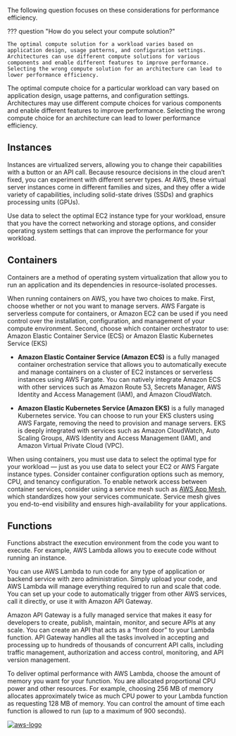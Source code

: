 The following question focuses on these considerations for performance efficiency.

??? question "How do you select your compute solution?"

    The optimal compute solution for a workload varies based on application design, usage patterns, and configuration settings. Architectures can use different compute solutions for various components and enable different features to improve performance. Selecting the wrong compute solution for an architecture can lead to lower performance efficiency.

The optimal compute choice for a particular workload can vary based on application design, usage patterns, and configuration settings. Architectures may use different compute choices for various components and enable different features to improve performance. Selecting the wrong compute choice for an architecture can lead to lower performance efficiency.

## Instances
Instances are virtualized servers, allowing you to change their capabilities with a button or an API call. Because resource decisions in the cloud aren’t fixed, you can experiment with different server types. At AWS, these virtual server instances come in different families and sizes, and they offer a wide variety of capabilities, including solid-state drives (SSDs) and graphics processing units (GPUs).

Use data to select the optimal EC2 instance type for your workload, ensure that you have the correct networking and storage options, and consider operating system settings that can improve the performance for your workload.

## Containers
Containers are a method of operating system virtualization that allow you to run an application and its dependencies in resource-isolated processes.

When running containers on AWS, you have two choices to make. First, choose whether or not you want to manage servers. AWS Fargate is serverless compute for containers, or Amazon EC2 can be used if you need control over the installation, configuration, and management of your compute environment. Second, choose which container orchestrator to use: Amazon Elastic Container Service (ECS) or Amazon Elastic Kubernetes Service (EKS)

- **Amazon Elastic Container Service (Amazon ECS)** is a fully managed container orchestration service that allows you to automatically execute and manage containers on a cluster of EC2 instances or serverless instances using AWS Fargate. You can natively integrate Amazon ECS with other services such as Amazon Route 53, Secrets Manager, AWS Identity and Access Management (IAM), and Amazon CloudWatch.

- **Amazon Elastic Kubernetes Service (Amazon EKS)** is a fully managed Kubernetes service. You can choose to run your EKS clusters using AWS Fargate, removing the need to provision and manage servers. EKS is deeply integrated with services such as Amazon CloudWatch, Auto Scaling Groups, AWS Identity and Access Management (IAM), and Amazon Virtual Private Cloud (VPC).

When using containers, you must use data to select the optimal type for your workload — just as you use data to select your EC2 or AWS Fargate instance types. Consider container configuration options such as memory, CPU, and tenancy configuration. To enable network access between container services, consider using a service mesh such as [AWS App Mesh](https://aws.amazon.com/app-mesh/), which standardizes how your services communicate. Service mesh gives you end-to-end visibility and ensures high-availability for your applications.

## Functions
Functions abstract the execution environment from the code you want to execute. For example, AWS Lambda allows you to execute code without running an instance.

You can use AWS Lambda to run code for any type of application or backend service with zero administration. Simply upload your code, and AWS Lambda will manage everything required to run and scale that code. You can set up your code to automatically trigger from other AWS services, call it directly, or use it with Amazon API Gateway.

Amazon API Gateway is a fully managed service that makes it easy for developers to create, publish, maintain, monitor, and secure APIs at any scale. You can create an API that acts as a “front door” to your Lambda function. API Gateway handles all the tasks involved in accepting and processing up to hundreds of thousands of concurrent API calls, including traffic management, authorization and access control, monitoring, and API version management.

To deliver optimal performance with AWS Lambda, choose the amount of memory you want for your function. You are allocated proportional CPU power and other resources. For example, choosing 256 MB of memory allocates approximately twice as much CPU power to your Lambda function as requesting 128 MB of memory. You can control the amount of time each function is allowed to run (up to a maximum of 900 seconds).

<a href="https://docs.aws.amazon.com/wellarchitected/latest/performance-efficiency-pillar/compute-architecture-selection.html">![aws-logo](https://img.shields.io/badge/Amazon_AWS-FF9900?style=for-the-badge&logo=amazonaws&logoColor=white)</a>